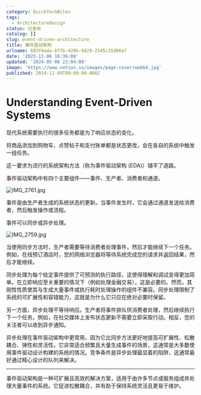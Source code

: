 ```yaml
---
category: QuickTechBites
tags:
  - ArchitectureDesign
status: 已发布
catalog: []
slug: event-driven-architecture
title: 事件驱动架构
urlname: 693f0ada-bffb-420b-9829-2545c35d86a7
date: '2023-11-06 16:36:00'
updated: '2024-05-08 23:04:00'
image: 'https://www.notion.so/images/page-cover/webb4.jpg'
published: 2019-11-09T08:00:00.000Z
---
```


# **Understanding Event-Driven Systems**


现代系统需要执行的很多任务都是为了响应状态的变化。


将商品添加到购物车、点赞帖子和支付账单都是状态更改，会在各自的系统中触发一组任务。


这一要求为流行的系统架构方法（称为事件驱动架构 (EDA)）铺平了道路。


事件驱动架构中有四个主要组件——事件、生产者、消费者和通道。


![IMG_2761.jpg](https://media.beehiiv.com/cdn-cgi/image/fit=scale-down,format=auto,onerror=redirect,quality=80/uploads/asset/file/f3cb1ff5-0fd8-4ccd-a505-abb4f4a0be82/IMG_2761.jpg)


事件是由生产者生成的系统状态的更新。当事件发生时，它会通过通道发送给消费者，然后触发操作或流程。


事件可以同步或异步处理。


![IMG_2759.jpg](https://media.beehiiv.com/cdn-cgi/image/fit=scale-down,format=auto,onerror=redirect,quality=80/uploads/asset/file/c82fcf82-c710-419c-8d99-896d6c9b44ea/IMG_2759.jpg)


当使用同步方法时，生产者需要等待消费者处理事件，然后才能继续下一个任务。例如，在线预订酒店时，您的网络浏览器将等待系统完成您的请求并返回结果，然后才能继续。


同步处理为每个给定事件提供了可预测的执行路径，这使得理解和调试变得更加简单。在立即响应至关重要的情况下（例如处理金融交易），这是必要的。然而，其刚性性质使其与生成大量事件或执行耗时处理操作的组件不兼容。同步处理限制了系统的可扩展性和容错能力，这就是为什么它只应在绝对必要时保留。


另一方面，异步处理不等待响应。生产者将事件排队供消费者处理，然后继续执行下一个任务。例如，在社交媒体上发布状态更新不需要立即采取行动。相反，您的关注者可以收到异步通知。


异步处理在事件驱动架构中更常用，因为它比同步方法更好地提高可扩展性、松散耦合、弹性和灵活性。它非常适合频繁且大量生成事件的场景，这通常是大多数使用事件驱动设计构建的系统的情况。竞争条件是异步处理最显着的陷阱，这通常最好通过精心设计的队列来解决。


---


事件驱动架构是一种可扩展且高效的解决方案，适用于由许多节点或服务组成并处理大量事件的系统。它促进松散耦合，并有助于保持系统灵活且更易于维护。

